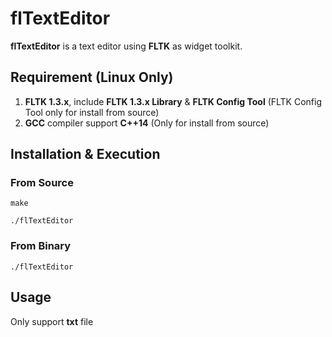 # flTextEditor
**flTextEditor** is a text editor using **FLTK** as widget toolkit.
## Requirement (Linux Only)
1. **FLTK 1.3.x**, include **FLTK 1.3.x Library** & **FLTK Config Tool** (FLTK Config Tool only for install from source)
2. **GCC** compiler support **C++14** (Only for install from source)

## Installation & Execution
### From Source
```shell
make
```
```shell
./flTextEditor
```

### From Binary
```shell
./flTextEditor
```

## Usage
Only support **txt** file
